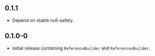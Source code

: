 ## 0.1.1

* Depend on stable null-safety.

## 0.1.0-0

* Initial release containing `ReferenceBuilder` and `ReferencesBuilder`.
